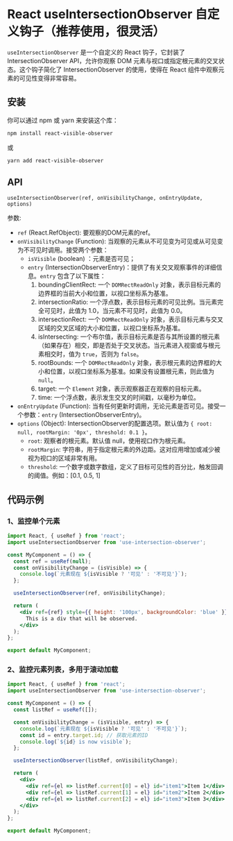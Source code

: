 

# React useIntersectionObserver 自定义钩子（推荐使用，很灵活）

`useIntersectionObserver` 是一个自定义的 React 钩子，它封装了 IntersectionObserver API，允许你观察 DOM 元素与视口或指定根元素的交叉状态。这个钩子简化了 IntersectionObserver 的使用，使得在 React 组件中观察元素的可见性变得非常容易。


## 安装

你可以通过 npm 或 yarn 来安装这个库：

```bash
npm install react-visible-observer
````

或

```bash
yarn add react-visible-observer
```

## API

`useIntersectionObserver(ref, onVisibilityChange, onEntryUpdate, options)`

参数:

-   `ref` (React.RefObject): 要观察的DOM元素的ref。
-   `onVisibilityChange` (Function): 当观察的元素从不可见变为可见或从可见变为不可见时调用。接受两个参数：
    -   `isVisible` (boolean) ：元素是否可见；
    -   `entry` (IntersectionObserverEntry)：提供了有关交叉观察事件的详细信息。`entry` 包含了以下属性：
        1.  boundingClientRect: 一个 `DOMRectReadOnly` 对象，表示目标元素的边界框的当前大小和位置，以视口坐标系为基准。
        1.  intersectionRatio: 一个浮点数，表示目标元素的可见比例。当元素完全可见时，此值为 1.0，当元素不可见时，此值为 0.0。
        1.  intersectionRect: 一个 `DOMRectReadOnly` 对象，表示目标元素与交叉区域的交叉区域的大小和位置，以视口坐标系为基准。
        1.  isIntersecting: 一个布尔值，表示目标元素是否与其所设置的根元素（如果存在）相交，即是否处于交叉状态。当元素进入视窗或与根元素相交时，值为 `true`，否则为 `false`。
        1.  rootBounds: 一个 `DOMRectReadOnly` 对象，表示根元素的边界框的大小和位置，以视口坐标系为基准。如果没有设置根元素，则此值为 `null`。
        1.  target: 一个 `Element` 对象，表示观察器正在观察的目标元素。
        1.  time: 一个浮点数，表示发生交叉的时间戳，以毫秒为单位。
-   `onEntryUpdate` (Function): 当有任何更新时调用，无论元素是否可见。接受一个参数：`entry` (IntersectionObserverEntry)。
-   `options` (Object): IntersectionObserver的配置选项。默认值为 `{ root: null, rootMargin: '0px', threshold: 0.1 }`。
    -   `root`: 观察者的根元素。默认值 null，使用视口作为根元素。
    -   `rootMargin`: 字符串，用于指定根元素的外边距。这对应用增加或减少被视为视口的区域非常有用。
    -   `threshold`: 一个数字或数字数组，定义了目标可见性的百分比，触发回调的阈值。例如：[0.1, 0.5, 1]


## 代码示例

### 1、监控单个元素

```jsx
import React, { useRef } from 'react';
import useIntersectionObserver from 'use-intersection-observer';

const MyComponent = () => {
  const ref = useRef(null);
  const onVisibilityChange = (isVisible) => {
    console.log(`元素现在 ${isVisible ? '可见' : '不可见'}`);
  };

  useIntersectionObserver(ref, onVisibilityChange);

  return (
    <div ref={ref} style={{ height: '100px', backgroundColor: 'blue' }}>
      This is a div that will be observed.
    </div>
  );
};

export default MyComponent;
```

### 2、监控元素列表，多用于滚动加载

```jsx
import React, { useRef } from 'react';
import useIntersectionObserver from 'use-intersection-observer';

const MyComponent = () => {
  const listRef = useRef([]);

  const onVisibilityChange = (isVisible, entry) => {
    console.log(`元素现在 ${isVisible ? '可见' : '不可见'}`);
    const id = entry.target.id; // 获取元素的ID
    console.log(`${id} is now visible`);
  };

  useIntersectionObserver(listRef, onVisibilityChange);

  return (
    <div>
      <div ref={el => listRef.current[0] = el} id="item1">Item 1</div>
      <div ref={el => listRef.current[1] = el} id="item2">Item 2</div>
      <div ref={el => listRef.current[2] = el} id="item3">Item 3</div>
    </div>
  );
};

export default MyComponent;
```